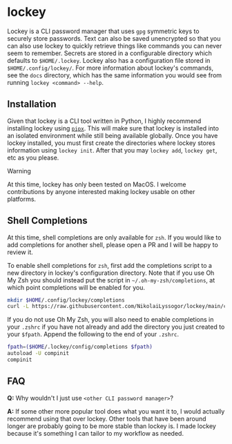 # lockey
Lockey is a CLI password manager that uses `gpg` symmetric keys to securely store passwords. Text can also be saved unencrypted so that you can also use lockey to quickly retrieve things like commands you can never seem to remember. Secrets are stored in a configurable directory which defaults to `$HOME/.lockey`. Lockey also has a configuration file stored in `$HOME/.config/lockey/`. For more information about lockey's commands, see the `docs` directory, which has the same information you would see from running `lockey <command> --help`.

## Installation
Given that lockey is a CLI tool written in Python, I highly recommend installing lockey using [`pipx`](https://pipx.pypa.io/stable/.). This will make sure that lockey is installed into an isolated environment while still being available globally. Once you have lockey installed, you must first create the directories where lockey stores information using `lockey init`. After that you may `lockey add`, `lockey get`, etc as you please. 

> [!WARNING]
> At this time, lockey has only been tested on MacOS. I welcome contributions by anyone interested making lockey usable on other platforms.

## Shell Completions
At this time, shell completions are only available for `zsh`. If you would like to add completions for another shell, please open a PR and I will be happy to review it.

To enable shell completions for `zsh`, first add the completions script to a new directory in lockey's configuration directory. Note that if you use Oh My Zsh you should instead put the script in `~/.oh-my-zsh/completions`, at which point completions will be enabled for you.

```bash
mkdir $HOME/.config/lockey/completions
curl -L https://raw.githubusercontent.com/NikolaiLyssogor/lockey/main/completions/_lockey > $HOME/.config/lockey/completions/_lockey
```

If you do not use Oh My Zsh, you will also need to enable completions in your `.zshrc` if you have not already and add the directory you just created to your `$fpath`. Append the following to the end of your `.zshrc`. 

```bash
fpath=($HOME/.lockey/config/completions $fpath)
autoload -U compinit
compinit
```

## FAQ
**Q:** Why wouldn't I just use `<other CLI password manager>`?

**A:** If some other more popular tool does what you want it to, I would actually recommend using that over lockey. Other tools that have been around longer are probably going to be more stable than lockey is. I made lockey because it's something I can tailor to my workflow as needed.
